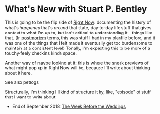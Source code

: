 # What's New with Stuart P. Bentley

This is going to be the flip side of [Right Now][]: documenting the history of what's *happened* that's *around* that state, day-to-day life stuff that gives context to what I'm up to, but isn't critical to understanding it - things like that. (In [postmortem][] terms, this was stuff I had in my planfile before, and it was one of the things that I felt made it eventually get too burdensome to maintain at a consistent level) Tonally, I'm expecting this to be more of a touchy-feely checkins kinda space.

Another way of maybe looking at it: this is where the sneak previews of what might pop up in Right Now will be, because I'll write about thinking about it here.

See also petlogs

[postmortem]: f359a1e5-3e4f-4d30-8be3-0d0635c77ea4.md

Structurally, I'm thinking I'll kind of structure it by, like, "episode" of stuff that I want to write about:

- End of September 2018: [The Week Before the Weddings][2018W39]

[Right Now]: 41218b84-cd08-48a5-b91a-865e8b90c46a.md
[2018W39]: b40a356f-6296-41ca-b832-4401264992ce.md

